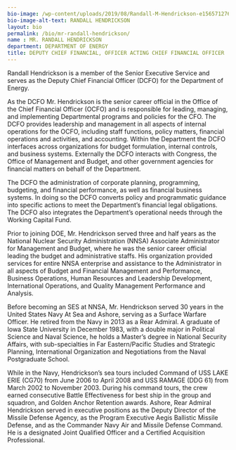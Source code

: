 ```yaml
---
bio-image: /wp-content/uploads/2019/08/Randall-M-Hendrickson-e1565712767945-215x300.jpg
bio-image-alt-text: RANDALL HENDRICKSON
layout: bio
permalink: /bio/mr-randall-hendrickson/
name : MR. RANDALL HENDRICKSON
department: DEPARTMENT OF ENERGY
title: DEPUTY CHIEF FINANCIAL, OFFICER ACTING CHIEF FINANCIAL OFFICER
---
```


Randall Hendrickson is a member of the Senior Executive Service and serves as the Deputy Chief Financial Officer (DCFO) for the Department of Energy.

As the DCFO Mr. Hendrickson is the senior career official in the Office of the Chief Financial Officer (OCFO) and is responsible for leading, managing, and implementing Departmental programs and policies for the CFO. The DCFO provides leadership and management in all aspects of internal operations for the OCFO, including staff functions, policy matters, financial operations and activities, and accounting. Within the Department the DCFO interfaces across
organizations for budget formulation, internal controls, and business systems. Externally the DCFO interacts with Congress, the Office of Management and Budget, and other government agencies for financial matters on behalf of the Department.

The DCFO the administration of corporate planning, programming, budgeting, and financial performance, as well as financial business systems. In doing so the DCFO converts policy and programmatic guidance into specific actions to meet the Department’s financial legal obligations. The DCFO also integrates the Department’s operational needs through the Working Capital Fund.

Prior to joining DOE, Mr. Hendrickson served three and half years as the National Nuclear Security Administration (NNSA) Associate Administrator for Management and Budget, where he was the senior career official leading the budget and administrative staffs. His organization provided services for entire NNSA enterprise and assistance to the Administrator in all aspects of Budget and Financial Management and Performance, Business Operations, Human Resources and Leadership Development, International Operations, and Quality Management Performance and Analysis.

Before becoming an SES at NNSA, Mr. Hendrickson served 30 years in the United States Navy At Sea and Ashore, serving as a Surface Warfare Officer. He retired from the Navy in 2013 as a Rear Admiral. A graduate of Iowa State University in December 1983, with a double major in Political Science and Naval Science, he holds a Master’s degree in National Security Affairs, with sub-specialties in Far Eastern/Pacific Studies and Strategic Planning, International Organization and Negotiations from the Naval Postgraduate School.

While in the Navy, Hendrickson’s sea tours included Command of USS LAKE ERIE (CG70) from June 2006 to April 2008 and USS RAMAGE (DDG 61) from March 2002 to November 2003. During his command tours, the crew earned consecutive Battle Effectiveness for best ship in the group and squadron, and Golden Anchor Retention awards. Ashore, Rear Admiral Hendrickson served in executive positions as the Deputy Director of the Missile Defense Agency, as the Program Executive Aegis Ballistic Missile Defense, and as the Commander Navy Air and Missile Defense Command. He is a designated Joint Qualified Officer and a Certified Acquisition Professional.